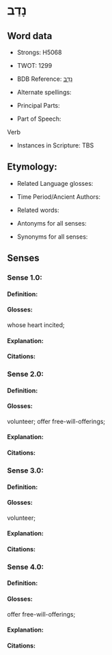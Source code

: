 # נָדַב

<!-- Status: S2="NeedsEdits" -->
<!-- Lexica used for edits:   -->

## Word data

* Strongs: H5068

* TWOT: 1299

* BDB Reference: [נָדַב](rc://en/bdb/dict/n.bc.aa)

* Alternate spellings:

* Principal Parts:

* Part of Speech:

Verb

* Instances in Scripture: TBS

## Etymology:

* Related Language glosses:

* Time Period/Ancient Authors:

* Related words:

* Antonyms for all senses:

* Synonyms for all senses:

## Senses

### Sense 1.0:

#### Definition:

#### Glosses:

whose heart incited; 

#### Explanation:

#### Citations:



### Sense 2.0:

#### Definition:

#### Glosses:

volunteer; offer free-will-offerings; 

#### Explanation:

#### Citations:



### Sense 3.0:

#### Definition:

#### Glosses:

volunteer; 

#### Explanation:

#### Citations:



### Sense 4.0:

#### Definition:

#### Glosses:

offer free-will-offerings; 

#### Explanation:

#### Citations:



